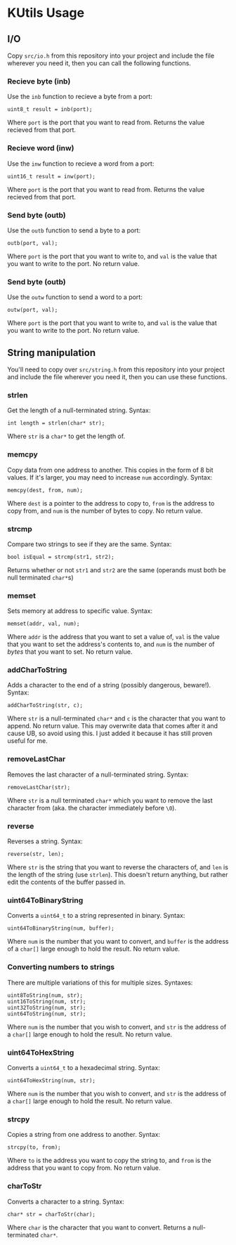 # KUtils Usage

## I/O
Copy `src/io.h` from this repository into your project and include the file wherever you need it, then you can call the following functions.

### Recieve byte (inb)
Use the `inb` function to recieve a byte from a port:
```
uint8_t result = inb(port);
```
Where `port` is the port that you want to read from. Returns the value recieved from that port.

### Recieve word (inw)
Use the `inw` function to recieve a word from a port:
```
uint16_t result = inw(port);
```
Where `port` is the port that you want to read from. Returns the value recieved from that port.

### Send byte (outb)
Use the `outb` function to send a byte to a port:
```
outb(port, val);
```
Where `port` is the port that you want to write to, and `val` is the value that you want to write to the port. No return value.

### Send byte (outb)
Use the `outw` function to send a word to a port:
```
outw(port, val);
```
Where `port` is the port that you want to write to, and `val` is the value that you want to write to the port. No return value.

## String manipulation
You'll need to copy over `src/string.h` from this repository into your project and include the file wherever you need it, then you can use these functions.

### strlen
Get the length of a null-terminated string. Syntax:
```
int length = strlen(char* str);
```
Where `str` is a `char*` to get the length of.

### memcpy
Copy data from one address to another. This copies in the form of 8 bit values. If it's larger, you may need to increase `num` accordingly. Syntax:
```
memcpy(dest, from, num);
```
Where `dest` is a pointer to the address to copy to, `from` is the address to copy from, and `num` is the number of bytes to copy. No return value.

### strcmp
Compare two strings to see if they are the same. Syntax:
```
bool isEqual = strcmp(str1, str2);
```
Returns whether or not `str1` and `str2` are the same (operands must both be null terminated `char*`s)

### memset
Sets memory at address to specific value. Syntax:
```
memset(addr, val, num);
```
Where `addr` is the address that you want to set a value of, `val` is the value that you want to set the address's contents to, and `num` is the number of *bytes* that you want to set. No return value.

### addCharToString
Adds a character to the end of a string (possibly dangerous, beware!). Syntax:
```
addCharToString(str, c);
```
Where `str` is a null-terminated `char*` and `c` is the character that you want to append. No return value. This may overwrite data that comes after it and cause UB, so avoid using this. I just added it because it has still proven useful for me.

### removeLastChar
Removes the last character of a null-terminated string. Syntax:
```
removeLastChar(str);
```
Where `str` is a null terminated `char*` which you want to remove the last character from (aka. the character immediately before `\0`).

### reverse
Reverses a string. Syntax:
```
reverse(str, len);
```
Where `str` is the string that you want to reverse the characters of, and `len` is the length of the string (use `strlen`). This doesn't return anything, but rather edit the contents of the buffer passed in.

### uint64ToBinaryString
Converts a `uint64_t` to a string represented in binary. Syntax:
```
uint64ToBinaryString(num, buffer);
```
Where `num` is the number that you want to convert, and `buffer` is the address of a `char[]` large enough to hold the result. No return value.

### Converting numbers to strings
There are multiple variations of this for multiple sizes. Syntaxes:
```
uint8ToString(num, str);
uint16ToString(num, str);
uint32ToString(num, str);
uint64ToString(num, str);
```
Where `num` is the number that you wish to convert, and `str` is the address of a `char[]` large enough to hold the result. No return value.

### uint64ToHexString
Converts a `uint64_t` to a hexadecimal string. Syntax:
```
uint64ToHexString(num, str);
```
Where `num` is the number that you wish to convert, and `str` is the address of a `char[]` large enough to hold the result. No return value.

### strcpy
Copies a string from one address to another. Syntax:
```
strcpy(to, from);
```
Where `to` is the address you want to copy the string to, and `from` is the address that you want to copy from. No return value.

### charToStr
Converts a character to a string. Syntax:
```
char* str = charToStr(char);
```
Where `char` is the character that you want to convert. Returns a null-terminated `char*`.
